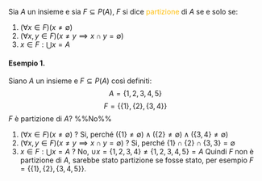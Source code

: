Sia $A$ un insieme e sia $F \subseteq P(A)$, $F$ si dice <span style="color:#ffbe0a">partizione</span> di $A$ se e solo se:
1. $(\forall x \in F)(x \neq \emptyset)$
2. $(\forall x,y \in F) (x \neq y \implies x \cap y = \emptyset)$
3. $x \in F: \bigcup x = A$
#### Esempio 1.
Siano $A$ un insieme e $F \subseteq P(A)$ così definiti:
$$A=\{1,2,3,4,5\}$$
$$F=\{\{1\}, \{2\}, \{3,4\} \}$$
$F$ è partizione di $A$? %%No%%
1. $(\forall x \in F)(x \neq \emptyset)$ ? Si, perché $(\{1\} \neq \emptyset) \land (\{ 2 \} \neq \emptyset) \land (\{ 3,4\} \neq \emptyset)$
2. $(\forall x,y \in F) (x \neq y \implies x \cap y = \emptyset)$ ? Si, perché $\{1\} \cap \{2\} \cap \{3,3\} = \emptyset$
3.  $x \in F: \bigcup x = A$ ? No, $\cup x = \{ 1,2,3,4 \} \neq \{1,2,3,4,5\} = A$
Quindi $F$ non è partizione di $A$, sarebbe stato partizione se fosse stato, per esempio $F=\{\{1\},\{2\}, \{3,4,5\} \}$.